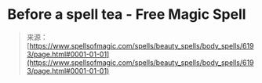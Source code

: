 <!--yml
category: 未分类
date: 2024-06-12 18:40:43
-->

# Before a spell tea - Free Magic Spell

> 来源：[https://www.spellsofmagic.com/spells/beauty_spells/body_spells/6193/page.html#0001-01-01](https://www.spellsofmagic.com/spells/beauty_spells/body_spells/6193/page.html#0001-01-01)
